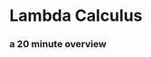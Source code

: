 <!-- .slide: data-background="inputs/lambda.png" data-background-size="contain" data-state="dim" -->
# Lambda Calculus 

### a 20 minute overview

